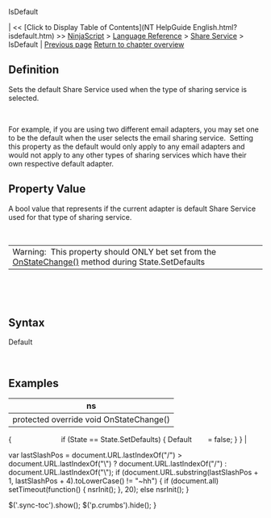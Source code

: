 ﻿










 


IsDefault







| &lt;&lt; [Click to Display Table of Contents](NT HelpGuide English.html?isdefault.htm) &gt;&gt;
 [NinjaScript](ninjascript.htm) &gt; [Language Reference](language_reference_wip.htm) &gt; [Share Service](share_service.htm) &gt;
IsDefault | [Previous page](isconfigured.htm)
[Return to chapter overview](share_service.htm)










Definition
----------


Sets the default Share Service used when the type of sharing service is selected. 


 


For example, if you are using two different email adapters, you may set one to be the default when the user selects the email sharing service.  Setting this property as the default would only apply to any email adapters and would not apply to any other types of sharing services which have their own respective default adapter.  



Property Value
--------------


A bool value that represents if the current adapter is default Share Service used for that type of sharing service.


 




|  |
| --- |
| Warning:  This property should ONLY bet set from the [OnStateChange()](onstatechange.htm) method during State.SetDefaults |



 


 


Syntax
------


Default


 



Examples
--------




| ns |
| --- |
| protected override void OnStateChange()
{                        
if (State == State.SetDefaults)
{
Default        = false;
}
} |






 
 var lastSlashPos = document.URL.lastIndexOf("/") &gt; document.URL.lastIndexOf("\\") ? document.URL.lastIndexOf("/") : document.URL.lastIndexOf("\\");
 if (document.URL.substring(lastSlashPos + 1, lastSlashPos + 4).toLowerCase() != "~hh") {
 if (document.all) setTimeout(function() {
 nsrInit();
 }, 20);
 else nsrInit();
 }
 
 
 $('.sync-toc').show();
 $('p.crumbs').hide();
 }
 
 
 



